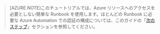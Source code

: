 > [AZURE.NOTE]このチュートリアルでは、Azure リソースへのアクセスを必要としない簡単な Runbook を使用します。ほとんどの Runbook に必要な Azure Automation での認証の構成については、このガイドの「[次のステップ](#nextsteps)」セクションを参照してください。

<!---HONumber=58-->